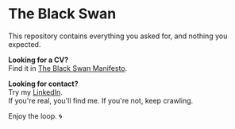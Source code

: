 # The Black Swan

This repository contains everything you asked for, and nothing you expected.

**Looking for a CV?**  
Find it in [The Black Swan Manifesto](https://mr-robot-ec.github.io/BlackSwan/).

**Looking for contact?**  
Try my [LinkedIn]([https://www.linkedin.com/in/mr-robot-579973341/).  
If you're real, you'll find me. If you're not, keep crawling.

Enjoy the loop. 🌀
